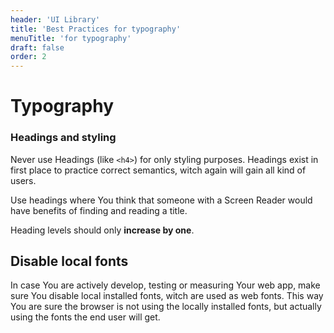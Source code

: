 ```yaml
---
header: 'UI Library'
title: 'Best Practices for typography'
menuTitle: 'for typography'
draft: false
order: 2
---
```


# Typography

### Headings and styling

Never use Headings (like `<h4>`) for only styling purposes. Headings exist in first place to practice correct semantics, witch again will gain all kind of users.

Use headings where You think that someone with a Screen Reader would have benefits of finding and reading a title.

Heading levels should only **increase by one**.

## Disable local fonts

In case You are actively develop, testing or measuring Your web app, make sure You disable local installed fonts, witch are used as web fonts. This way You are sure the browser is not using the locally installed fonts, but actually using the fonts the end user will get.
